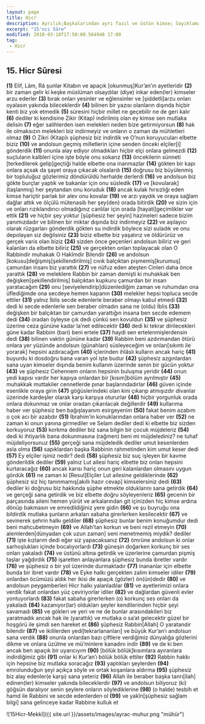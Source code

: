 ```yaml
---
layout: page
title: Hicr
description: Ayrılık;Başkalarından ayrı fazıl ve üstün kimse; Sayıklama
excerpt: "15'ncı Sûre"
modified: 2018-03-18T17:50:00.564948 17:00
tag: 
 - Hicr
---
```


## 15. Hicr Sûresi

**(1)** Elif, Lâm, Râ şunlar Kitabın ve apaçık [okunmuş]Kur’an’ın ayetleridir
**(2)** bir zaman gelir ki keşke müslüman olsaydılar (diye) inkar eden(ler) kimseler arzu ederler
**(3)** bırak onları yesinler ve eğlensinler ve [şiddetli]arzu onları oyalasın yakında bileceklerdir
**(4)** bilinen bir yazısı olanların dışında hiçbir kenti biz yok etmedik 
**(5)** süresini hiçbir millet ne geçebilir ne de geri kalır
**(6)** dediler ki kendisine Zikir (Kitap) indirilmiş olan ey kimse sen mutlaka delisin
**(7)** eğer salihlerden isen melekleri neden bize getirmiyorsun
**(8)** hak ile olmaksızın melekleri biz indirmeyiz ve onların o zaman da mühletleri olmaz
**(9)** O Zikri (Kitap)ı şüphesiz biz indirdik ve O’nun koruyucuları elbette biziz
**(10)** ve andolsun geçmiş milletlerin içine senden önceki elçiler[i] gönderdik
**(11)** onunla alay ediyor olmadıkları hiçbir elçi onlara gelmezdi
**(12)** suçluların kalbleri içine işte böyle onu sokarız
**(13)** öncekilerin sünneti [terkedilerek gelip]geçtiği halde elbette ona inanmazlar
**(14)** gökten bir kapı onlara açsak da şayet oraya çıkacak olsalardı
**(15)** doğrusu biz büyülenmiş bir topluluğuz gözlerimiz döndürüldü herhalde derlerdi
**(16)** ve andolsun biz gökte burçlar yaptık ve bakanlar için onu süsledik
**(17)** ve [kovularak] (taşlanmış) her şeytandan onu koruduk
**(18)** ancak kulak hırsızlığı eden kimse hariçtir parlak bir alev onu kovalar
**(19)** ve arzı yaydık ve oraya sağlam dağlar attık ve ölçülü mütenasib her şey(den) orada bitirdik
**(20)** ve sizin için ve onları rızıklandırıcı olmadığınız canlılar için orada [hayati]geçimlikler var ettik
**(21)** ve hiçbir şey yoktur [şüphesiz her şeyin] hazineleri sadece bizim yanımızdadır ve bilinen bir miktar dışında biz indirmeyiz
**(22)** ve aşılayıcı olarak rüzgarları gönderdik gökten su indirdik böylece sizi suladık ve onu depolayan siz değilsiniz
**(23)** biziz elbette biz yaşatırız ve öldürürüz ve gerçek varis olan biziz
**(24)** sizden önce geçenleri andolsun biliriz ve geri kalanları da elbette biliriz
**(25)** ve gerçekten onları toplayacak olan O Rabbindir muhakak O Hakîmdir Bilendir
**(26)** ve andolsun [kokusu]değişmiş[şekillendirilmiş] cıvık balçıktan pişmemiş[kurumuş] çamurdan insanı biz yarattık
**(27)** ve nüfuz eden ateşten Cinleri daha önce yarattık
**(28)** ve meleklere Rabbin bir zaman demişti ki muhakkak ben değişken[şekillendirilmiş] balçıktan kupkuru çamurdan bir insan yaratacağım 
**(29)** onu [seviyelendirip]düzenlediğim zaman ve ruhumdan ona üflediğimde ona secdeye hemen kapanın
**(30)** melekler hepsi topluca secde ettiler
**(31)** yalnız İblis secde edenlerle beraber olmayı kabul etmedi
**(32)** dedi ki secde edenlerle sen beraber olmadın sana ne (oldu) İblis
**(33)** değişken bir balçıktan bir çamurdan yarattığın insana ben secde edemem dedi
**(34)** oradan öyleyse çık dedi çünkü sen kovuldun
**(35)** ve şüphesiz üzerine ceza gününe kadar la’net edilecektir
**(36)** dedi ki tekrar dirilecekleri güne kadar Rabbim (bari) beni ertele
**(37)** haydi sen ertelenmişlerdensin dedi
**(38)** bilinen vaktin gününe kadar
**(39)** Rabbim beni azdırmandan ötürü onlara yer yüzünde andolsun (günahları) süsleyeceğim ve onları[sıkıntı ile yorarak] hepsini azdıracağım
**(40)** içlerinden ihlâslı kulların ancak hariç
**(41)** buyurdu ki dosdoğru bana varan yol işte budur
**(42)** şüphesiz azgınlardan sana uyan kimseler dışında benim kullarım üzerinde senin bir gücün yoktur
**(43)** ve şüphesiz Cehennem onların hepsinin buluşma yeridir
**(44)** onun yedi kapısı vardır her kapıya onlardan bir [kısım]bölüm ayrılmıştır
**(45)** muhakkak muttakiler cennetlerde pınar başlarındadırlar
**(46)** güven içinde esenlikle oraya girin
**(47)** göğüslerindeki olan kini çıkarıp atmışızdır divanlar üzerinde kardeşler olarak karşı karşıya otururlar
**(48)** hiçbir yorgunluk orada onlara dokunmaz ve onlar oradan çıkarılacak değillerdir
**(49)** kullarıma haber ver şüphesiz ben bağışlayanım esirgeyenim
**(50)** fakat benim azabım o çok acı bir azabdır
**(51)** İbrahim’in konuklarından onlara haber ver
**(52)** ne zaman ki onun yanına girmediler ve Selam dediler dedi ki elbette biz sizden korkuyoruz
**(53)** korkma dediler biz sana bilgin bir çocuk müjdeleriz
**(54)** dedi ki ihtiyarlık bana dokunmasına (rağmen) beni mi müjdelediniz? ne tuhaf müjdeliyorsunuz
**(55)** gerçeği sana müjdeledik dediler umut kesenlerden asla olma
**(56)** sapıklardan başka Rabbinin rahmetinden kim umut keser dedi
**(57)** Ey elçiler işiniz nedir? dedi
**(58)** şüphesiz biz suç işleyen bir kavme gönderildik dediler
**(59)** yalnız Lut ailesi hariç elbette biz onları hepsini kurtaracağız
**(60)** ancak karısı hariç onun geri kalanlardan olmasını uygun gördük
**(61)** ne zaman ki [Resul]Elçiler Lut ailesine geldiklerinde
**(62)** şüphesiz siz hiç tanınmamış[akıllı hazır cevap] kimselersiniz dedi
**(63)** dediler ki doğrusu biz hakkında şüphe etmekte olduklarını sana getirdik
**(64)** ve gerçeği sana getirdik ve biz elbette doğru söyleyenleriz
**(65)** gecenin bir parçasında aileni hemen yürüt ve arkalarından git içinizden hiç kimse ardına dönüp bakmasın ve emredildiğiniz yere gidin
**(66)** ve şu buyruğu ona bildirdik mutlaka şunların arkaları sabaha girerlerken kesilecektir
**(67)** ve sevinerek şehrin halkı geldiler
**(68)** şüphesiz bunlar benim konuğumdur dedi beni mahcubetmeyin
**(69)** ve Allah’tan korkun ve beni rezil etmeyin
**(70)** alemlerden[dünyadan çok uzun zaman] seni menetmemiş miydik? dediler
**(71)** işte kızlarım dedi eğer siz yapacaksanız
**(72)** ömrüne andolsun ki onlar sarhoşlukları içinde bocalıyorlardı
**(73)** güneşin doğarken korkunç bir ses onları yakaladı
**(74)** ve üstünü altına getirdik ve üzerlerine çamurdan pişmiş taşlar yağdırdık
**(75)** işaretten anlayanlara şüphesiz bunda ibretler vardır
**(76)** ve şüphesiz o bir yol üzerinde durmaktadır
**(77)** inananlar için elbette bunda bir ibret vardır
**(78)** ve Eyke halkı gerçekten zalim kimseler idiler
**(79)** onlardan öcümüzü aldık her ikisi de apaçık (gözler) ön(ün)dedir
**(80)** ve andolsun peygamberleri Hicr halkı yalanladılar
**(81)** ve ayetlerimizi onlara verdik fakat onlardan yüz çeviriyorlar idiler
**(82)** ve dağlardan güvenli evler yontuyorlardı
**(83)** fakat sabaha girerlerken (o) korkunç ses onları da yakaladı
**(84)** kazanıyor(lar) oldukları şeyler kendilerinden hiçbir şeyi savamadı
**(85)** ve gökleri ve yeri ve ne de bunlar arasındakileri biz yaratmadık ancak hak ile (yarattık) ve mutlaka o sa’at gelecektir güzel bir hoşgörü ile şimdi sen hareket et
**(86)** şüphesiz Rabbin[Allah] O yaratandır bilendir
**(87)** ve ikililerden yedi[tekrarlananları] ve büyük Kur’an’ı andolsun sana verdik
**(88)** onunla onlardan bazı çiftlere verdiğimiz dünyalığa gözlerini dikme ve onlara üzülme ve mü’minlere kanadını indir
**(89)** ve de ki ben ancak ben apaçık bir uyarıcıyım
**(90)** [bölük bölük]kısımlara ayıranlara indirdiğimiz gibi
**(91)** onlar ki Kur’an’ı bölük bölük ettiler
**(92)** Rabbin hakkı için hepsine biz mutlaka soracağız
**(93)** yaptıkları şeylerden
**(94)** emrolunduğun şeyi açıkça söyle ve ortak koşanlara aldırma
**(95)** şüphesiz biz alay edenler(e karşı) sana yeteriz
**(96)** Allah ile beraber başka tanrı[ilah] edinen(ler) kimseler yakında bileceklerdir
**(97)** ve andolsun biliyoruz (ki) göğsün daralıyor senin şeylere onların söylediklerine
**(98)** (o halde) tesbih et hamd ile Rabbini ve secde edenlerden ol
**(99)** ve yakîn[şüphesiz sağlam bilgi] sana gelinceye kadar Rabbine kulluk et

![15Hicr-Mekkî]({{ site.url }}/assets/images/ayrac-muhur.png "mühür")

